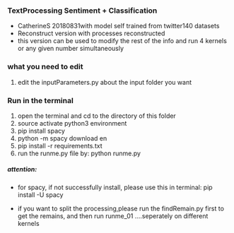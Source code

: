 ### TextProcessing Sentiment + Classification
* CatherineS 20180831with model self trained from twitter140 datasets
* Reconstruct version with processes reconstructed
* this version can be used to modify the rest of the info and run 4 kernels or any given number simultaneously


### what you need to edit
1. edit the inputParameters.py about the input folder you want

### Run in the terminal
1. open the terminal and cd to the directory of this folder
2. source activate python3 environment
3. pip install spacy
4. python -m spacy download en
5. pip install -r requirements.txt
6. run the runme.py file by: python runme.py

##### attention:
* for spacy, if not successfully install, please use this in terminal: pip install -U spacy

* if you want to split the processing,please run the findRemain.py first to get the remains, and then run runme_01 ....seperately on different kernels
